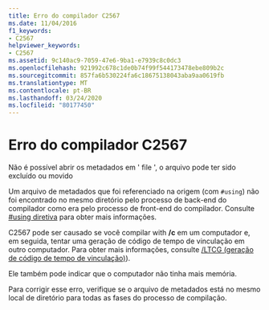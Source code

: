 ```yaml
---
title: Erro do compilador C2567
ms.date: 11/04/2016
f1_keywords:
- C2567
helpviewer_keywords:
- C2567
ms.assetid: 9c140ac9-7059-47e6-9ba1-e7939c8c0dc3
ms.openlocfilehash: 921992c678c1de0b74f99f544173478ebe809b2c
ms.sourcegitcommit: 857fa6b530224fa6c18675138043aba9aa0619fb
ms.translationtype: MT
ms.contentlocale: pt-BR
ms.lasthandoff: 03/24/2020
ms.locfileid: "80177450"
---
```

# <a name="compiler-error-c2567"></a>Erro do compilador C2567

Não é possível abrir os metadados em ' file ', o arquivo pode ter sido excluído ou movido

Um arquivo de metadados que foi referenciado na origem (com `#using`) não foi encontrado no mesmo diretório pelo processo de back-end do compilador como era pelo processo de front-end do compilador. Consulte [#using diretiva](../../preprocessor/hash-using-directive-cpp.md) para obter mais informações.

C2567 pode ser causado se você compilar with **/c** em um computador e, em seguida, tentar uma geração de código de tempo de vinculação em outro computador. Para obter mais informações, consulte [/LTCG (geração de código de tempo de vinculação)](../../build/reference/ltcg-link-time-code-generation.md)).

Ele também pode indicar que o computador não tinha mais memória.

Para corrigir esse erro, verifique se o arquivo de metadados está no mesmo local de diretório para todas as fases do processo de compilação.
